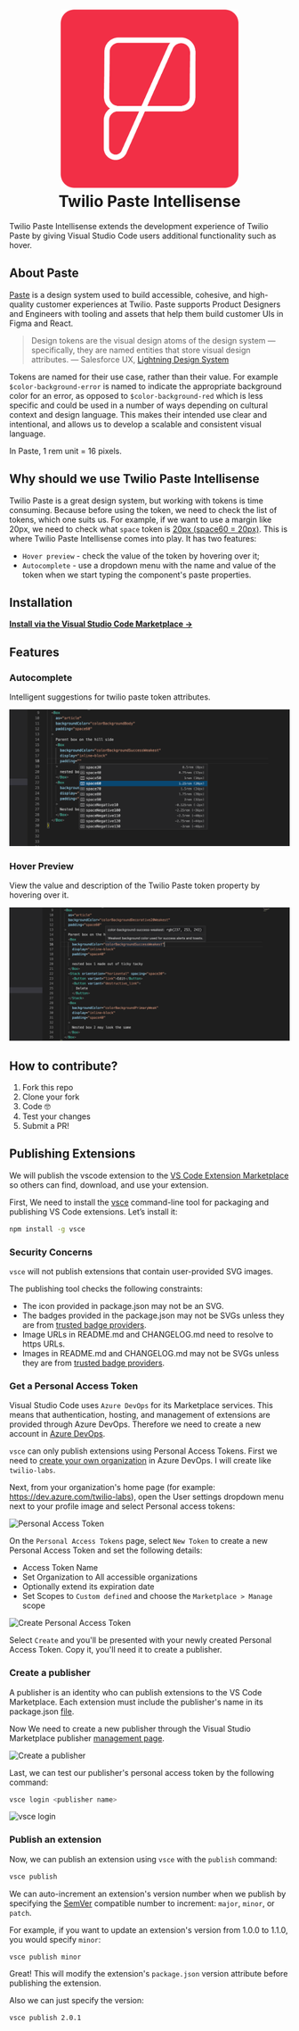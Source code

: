 <h1 align="center">
  <img height="320px" src="https://raw.githubusercontent.com/twilio-labs/paste/main/apps/vs-code-intellisense/assets/favicon.png" alt="" />
  <br/>
  Twilio Paste Intellisense
</h1>

Twilio Paste Intellisense extends the development experience of Twilio Paste by giving Visual Studio Code users additional functionality such as hover.

## About Paste

[Paste](https://paste.twilio.design/introduction/about-paste/) is a design system used to build accessible, cohesive, and high-quality customer experiences at Twilio. Paste supports Product Designers and Engineers with tooling and assets that help them build customer UIs in Figma and React.

> Design tokens are the visual design atoms of the design system — specifically, they are named entities that store visual design attributes. — Salesforce UX, [Lightning Design System](https://www.lightningdesignsystem.com/design-tokens/)

Tokens are named for their use case, rather than their value. For example `$color-background-error` is named to indicate the appropriate background color for an error, as opposed to `$color-background-red` which is less specific and could be used in a number of ways depending on cultural context and design language. This makes their intended use clear and intentional, and allows us to develop a scalable and consistent visual language.

In Paste, 1 rem unit = 16 pixels.

## Why should we use Twilio Paste Intellisense

Twilio Paste is a great design system, but working with tokens is time consuming. Because before using the token, we need to check the list of tokens, which one suits us. For example, if we want to use a margin like 20px, we need to check what `space` token is [20px (space60 = 20px)](https://paste.twilio.design/tokens/list/#spacings). This is where Twilio Paste Intellisense comes into play. It has two features:

- `Hover preview` - check the value of the token by hovering over it;
- `Autocomplete` - use a dropdown menu with the name and value of the token when we start typing the component's paste properties.

## Installation

**[Install via the Visual Studio Code Marketplace →](https://marketplace.visualstudio.com/items?itemName=Gapur.twilio-paste-intellisense)**

## Features

### Autocomplete

Intelligent suggestions for twilio paste token attributes.

<img src="https://raw.githubusercontent.com/twilio-labs/paste/main/apps/vs-code-intellisense/assets/completion-example.png" alt="the autocomplete suggestions include the token name with the value in rems and pixels" />

### Hover Preview

View the value and description of the Twilio Paste token property by hovering over it.

<img src="https://raw.githubusercontent.com/twilio-labs/paste/main/apps/vs-code-intellisense/assets/hover-example.png" alt="hover panel over a color token includes the rgb value of the color and a description of where the token should be used" />

## How to contribute?

1. Fork this repo
2. Clone your fork
3. Code 🤓
4. Test your changes
5. Submit a PR!

## Publishing Extensions

We will publish the vscode extension to the [VS Code Extension Marketplace](https://marketplace.visualstudio.com/vscode) so others can find, download, and use your extension.

First, We need to install the [vsce](https://github.com/microsoft/vscode-vsce) command-line tool for packaging and publishing  VS Code extensions. Let’s install it:

```sh
npm install -g vsce
```

### Security Concerns

`vsce` will not publish extensions that contain user-provided SVG images.

The publishing tool checks the following constraints:
- The icon provided in package.json may not be an SVG.
- The badges provided in the package.json may not be SVGs unless they are from [trusted badge providers](https://code.visualstudio.com/api/references/extension-manifest#approved-badges).
- Image URLs in README.md and CHANGELOG.md need to resolve to https URLs.
- Images in README.md and CHANGELOG.md may not be SVGs unless they are from [trusted badge providers](https://code.visualstudio.com/api/references/extension-manifest#approved-badges).

### Get a Personal Access Token

Visual Studio Code uses `Azure DevOps` for its Marketplace services. This means that authentication, hosting, and management of extensions are provided through Azure DevOps. Therefore we need to create a new account in [Azure DevOps](https://azure.microsoft.com/en-gb/services/devops/).

`vsce` can only publish extensions using Personal Access Tokens. First we need to [create your own organization](https://docs.microsoft.com/en-gb/azure/devops/organizations/accounts/create-organization?view=azure-devops) in Azure DevOps. I will create like `twilio-labs`. 

Next, from your organization's home page (for example: https://dev.azure.com/twilio-labs), open the User settings dropdown menu next to your profile image and select Personal access tokens:

<img src="https://raw.githubusercontent.com/twilio-labs/paste/docs/readme-publishing/apps/vs-code-intellisense/assets/organization-page.png" alt="Personal Access Token" />

On the `Personal Access Tokens` page, select `New Token` to create a new Personal Access Token and set the following details:
- Access Token Name
- Set Organization to All accessible organizations
- Optionally extend its expiration date
- Set Scopes to `Custom defined` and choose the `Marketplace > Manage` scope

<img src="https://raw.githubusercontent.com/twilio-labs/paste/docs/readme-publishing/apps/vs-code-intellisense/assets/create-personal-access-token.png" alt="Create Personal Access Token" />

Select `Create` and you'll be presented with your newly created Personal Access Token. Copy it, you'll need it to create a publisher.

### Create a publisher

A publisher is an identity who can publish extensions to the VS Code Marketplace. Each extension must include the publisher's name in its package.json [file](https://code.visualstudio.com/api/references/extension-manifest).

Now We need to create a new publisher through the Visual Studio Marketplace publisher [management page](https://marketplace.visualstudio.com/manage).

<img src="https://raw.githubusercontent.com/twilio-labs/paste/docs/readme-publishing/apps/vs-code-intellisense/assets/create-a-publisher.png" alt="Create a publisher" />

Last, we can test our publisher's personal access token by the following command:

```sh
vsce login <publisher name>
```

<img src="https://raw.githubusercontent.com/twilio-labs/paste/docs/readme-publishing/apps/vs-code-intellisense/assets/vsce-login-done.png" alt="vsce login" />

### Publish an extension

Now, we can publish an extension using `vsce` with the `publish` command:

```sh
vsce publish
```

We can auto-increment an extension's version number when we publish by specifying the [SemVer](https://semver.org) compatible number to increment: `major`, `minor`, or `patch`.

For example, if you want to update an extension's version from 1.0.0 to 1.1.0, you would specify `minor`:

```sh
vsce publish minor
```

Great! This will modify the extension's `package.json` version attribute before publishing the extension.

Also we can just specify the version:

```sh
vsce publish 2.0.1
```
